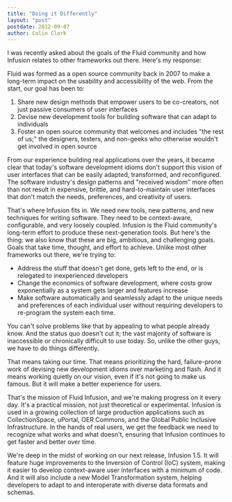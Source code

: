 ```yaml
---
title: "Doing it Differently"
layout: "post"
postdate: 2012-09-07
author: Colin Clark
---
```


I was recently asked about the goals of the Fluid community and how Infusion relates to other frameworks out there. Here's my response:

Fluid was formed as a open source community back in 2007 to make a long-term impact on the usability and accessibility of the web. From the start, our goal has been to:

<ol>
	<li>Share new design methods that empower users to be co-creators, not just passive consumers of user interfaces</li>
	<li>Devise new development tools for building software that can adapt to individuals</li>
	<li>Foster an open source community that welcomes and includes "the rest of us;" the designers, testers, and non-geeks who otherwise wouldn't get involved in open source</li>
</ol>

From our experience building real applications over the years, it became clear that today's software development idioms don't support this vision of user interfaces that can be easily adapted, transformed, and reconfigured. The software industry's design patterns and "received wisdom" more often than not result in expensive, brittle, and hard-to-maintain user interfaces that don't match the needs, preferences, and creativity of users.

That's where Infusion fits in. We need new tools, new patterns, and new techniques for writing software. They need to be context-aware, configurable, and very loosely coupled. Infusion is the Fluid community's long-term effort to produce these next-generation tools. But here's the thing: we also know that these are big, ambitious, and challenging goals. Goals that take time, thought, and effort to achieve. Unlike most other frameworks out there, we're trying to:

<ul>
	<li>Address the stuff that doesn't get done, gets left to the end, or is relegated to inexperienced developers</li>
	<li>Change the economics of software development, where costs grow exponentially as a system gets larger and features increase</li>
	<li>Make software automatically and seamlessly adapt to the unique needs and preferences of each individual user without requiring developers to re-program the system each time.</li>
</ul>

You can't solve problems like that by appealing to what people already know. And the status quo doesn't cut it; the vast majority of software is inaccessible or chronically difficult to use today. So, unlike the other guys, we have to do things differently.

That means taking our time. That means prioritizing the hard, failure-prone work of devising new development idioms over marketing and flash. And it means working quietly on our vision, even if it's not going to make us famous. But it will make a better experience for users.

That's the mission of Fluid Infusion, and we're making progress on it every day. It's a practical mission, not just theoretical or experimental. Infusion is used in a growing collection of large production applications such as CollectionSpace, uPortal, OER Commons, and the Global Public Inclusive Infrastructure. In the hands of real users, we get the feedback we need to recognize what works and what doesn't, ensuring that Infusion continues to get faster and better over time.

We're deep in the midst of working on our next release, Infusion 1.5. It will feature huge improvements to the Inversion of Control (IoC) system, making it easier to develop context-aware user interfaces with a minimum of code. And it will also include a new Model Transformation system, helping developers to adapt to and interoperate with diverse data formats and schemas.